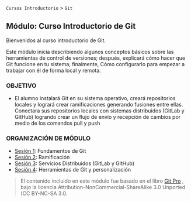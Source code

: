 `Cursos Introductorio` > `Git`

## Módulo: Curso Introductorio de Git

Bienvenidos al curso introductorio de Git.

Este módulo inicia describiendo algunos conceptos básicos sobre las herramientas de control de versiones; después, explicará cómo hacer que Git funcione en tu sistema; finalmente, Cómo configurarlo para empezar a trabajar con él de forma local y remota. 

### OBJETIVO 

 - El alumno instalará Git en su sistema operativo, creará repositorios locales y logrará crear ramificaciones generando fusiones entre ellas. Conectara sus repositorios locales con sistemas distribuidos (GitLab y GitHub) logrando crear un flujo de envío y recepción de cambios por medio de los comandos pull y push


### ORGANIZACIÓN DE MÓDULO 
 
 - [Sesión 1](https://github.com/beduExpert/Curso-Introductorio-Git-2020/tree/master/Sesion%201): Fundamentos de Git
 - [Sesión 2](https://github.com/beduExpert/Curso-Introductorio-Git-2020/tree/master/Sesion%202): Ramificación
 - [Sesión 3](https://github.com/beduExpert/Curso-Introductorio-Git-2020/tree/master/Sesion%203): Servicios Distribuidos (GitLab y GitHub)
 - [Sesión 4](): Herramientas de Git y personalización

 
> El contenido incluido en este módulo fue basado en el libro [Git Pro](https://git-scm.com/book/es/v2) , bajo la licencia Attribution-NonCommercial-ShareAlike 3.0 Unported (CC BY-NC-SA 3.0.   

